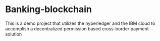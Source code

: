 # Banking-blockchain
This is a demo project that utilizes the hyperledger and the IBM cloud to accomplish a decentralized permission based cross-border payment solution
